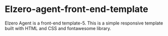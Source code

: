 # Elzero-agent-front-end-template
Elzero Agent is a front-end template-5. This is a simple responsive template built with HTML and CSS and fontawesome library.
